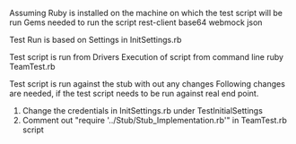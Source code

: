 Assuming Ruby is installed on the machine on which the test script will be run
Gems needed to run the script
rest-client
base64
webmock
json

Test Run is based on Settings in InitSettings.rb 

Test script is run from Drivers
Execution of script from command line
ruby TeamTest.rb

Test script is run against the stub with out any changes
Following changes are needed, if the test script needs to be run against real end point.
1. Change the credentials in InitSettings.rb under TestInitialSettings
2. Comment out "require '../Stub/Stub_Implementation.rb'" in TeamTest.rb script
